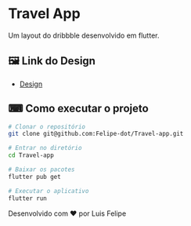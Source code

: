 # Travel App

Um layout do dribbble desenvolvido em flutter.

## 🖼️ Link do Design 

- [Design](https://dribbble.com/shots/10859439-Travel-App-Free)

## ⌨ Como executar o projeto

```bash
# Clonar o repositório
git clone git@github.com:Felipe-dot/Travel-app.git

# Entrar no diretório
cd Travel-app

# Baixar os pacotes
flutter pub get

# Executar o aplicativo
flutter run
```




Desenvolvido com ❤️ por Luis Felipe
